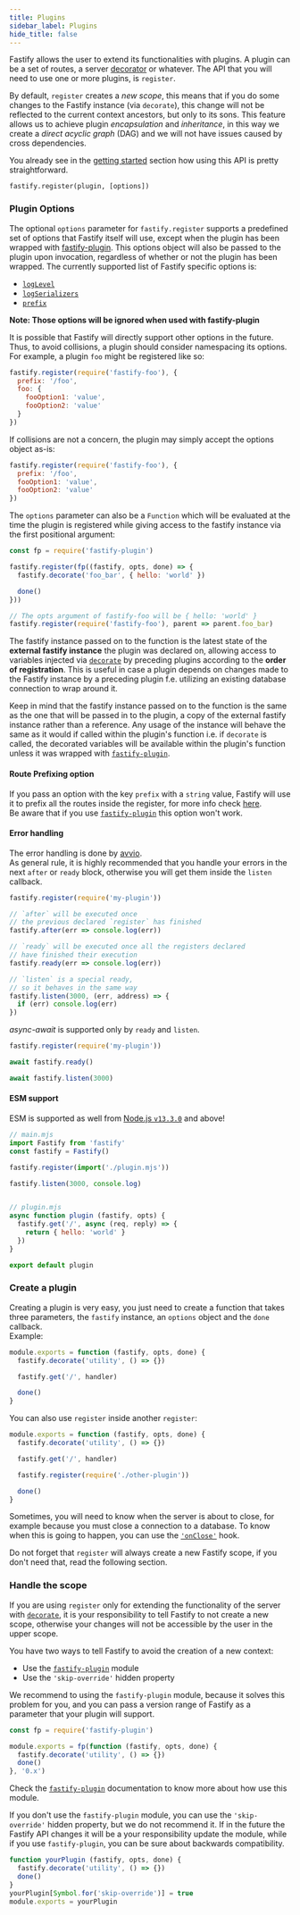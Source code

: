 ```yaml
---
title: Plugins
sidebar_label: Plugins
hide_title: false
---
```


Fastify allows the user to extend its functionalities with plugins.
A plugin can be a set of routes, a server [decorator](./Decorators.md) or whatever. The API that you will need to use one or more plugins, is `register`.<br/>

By default, `register` creates a *new scope*, this means that if you do some changes to the Fastify instance (via `decorate`), this change will not be reflected to the current context ancestors, but only to its sons. This feature allows us to achieve plugin *encapsulation* and *inheritance*, in this way we create a *direct acyclic graph* (DAG) and we will not have issues caused by cross dependencies.

You already see in the [getting started](./Getting-Started.md#register) section how using this API is pretty straightforward.
```
fastify.register(plugin, [options])
```

### Plugin Options
<a name="plugin-options"></a>

The optional `options` parameter for `fastify.register` supports a predefined set of options that Fastify itself will use, except when the plugin has been wrapped with [fastify-plugin](https://github.com/fastify/fastify-plugin). This options object will also be passed to the plugin upon invocation, regardless of whether or not the plugin has been wrapped. The currently supported list of Fastify specific options is:

+ [`logLevel`](./Routes.md#custom-log-level)
+ [`logSerializers`](./Routes.md#custom-log-serializer)
+ [`prefix`](./Plugins.md#route-prefixing-options)

**Note: Those options will be ignored when used with fastify-plugin**

It is possible that Fastify will directly support other options in the future. Thus, to avoid collisions, a plugin should consider namespacing its options. For example, a plugin `foo` might be registered like so:

```js
fastify.register(require('fastify-foo'), {
  prefix: '/foo',
  foo: {
    fooOption1: 'value',
    fooOption2: 'value'
  }
})
```

If collisions are not a concern, the plugin may simply accept the options object as-is:

```js
fastify.register(require('fastify-foo'), {
  prefix: '/foo',
  fooOption1: 'value',
  fooOption2: 'value'
})
```

The `options` parameter can also be a `Function` which will be evaluated at the time the plugin is registered while giving access to the fastify instance via the first positional argument:

```js
const fp = require('fastify-plugin')

fastify.register(fp((fastify, opts, done) => {
  fastify.decorate('foo_bar', { hello: 'world' })

  done()
}))

// The opts argument of fastify-foo will be { hello: 'world' }
fastify.register(require('fastify-foo'), parent => parent.foo_bar)
```

The fastify instance passed on to the function is the latest state of the **external fastify instance** the plugin was declared on, allowing access to variables injected via [`decorate`](./Decorators.md) by preceding plugins according to the **order of registration**. This is useful in case a plugin depends on changes made to the Fastify instance by a preceding plugin f.e. utilizing an existing database connection to wrap around it.

Keep in mind that the fastify instance passed on to the function is the same as the one that will be passed in to the plugin, a copy of the external fastify instance rather than a reference. Any usage of the instance will behave the same as it would if called within the plugin's function i.e. if `decorate` is called, the decorated variables will be available within the plugin's function unless it was wrapped with [`fastify-plugin`](https://github.com/fastify/fastify-plugin).

#### Route Prefixing option
<a name="route-prefixing-option"></a>

If you pass an option with the key `prefix` with a `string` value, Fastify will use it to prefix all the routes inside the register, for more info check [here](./Routes.md#route-prefixing).<br/>
Be aware that if you use [`fastify-plugin`](https://github.com/fastify/fastify-plugin) this option won't work.

#### Error handling
<a name="error-handling"></a>

The error handling is done by [avvio](https://github.com/mcollina/avvio#error-handling).<br/>
As general rule, it is highly recommended that you handle your errors in the next `after` or `ready` block, otherwise you will get them inside the `listen` callback.

```js
fastify.register(require('my-plugin'))

// `after` will be executed once
// the previous declared `register` has finished
fastify.after(err => console.log(err))

// `ready` will be executed once all the registers declared
// have finished their execution
fastify.ready(err => console.log(err))

// `listen` is a special ready,
// so it behaves in the same way
fastify.listen(3000, (err, address) => {
  if (err) console.log(err)
})
```

*async-await* is supported only by `ready` and `listen`.
```js
fastify.register(require('my-plugin'))

await fastify.ready()

await fastify.listen(3000)
```

#### ESM support
<a name="esm-support"></a>

ESM is supported as well from [Node.js `v13.3.0`](https://nodejs.org/api/esm.html) and above!

```js
// main.mjs
import Fastify from 'fastify'
const fastify = Fastify()

fastify.register(import('./plugin.mjs'))

fastify.listen(3000, console.log)


// plugin.mjs
async function plugin (fastify, opts) {
  fastify.get('/', async (req, reply) => {
    return { hello: 'world' }
  })
}

export default plugin
```

### Create a plugin
<a name="create-plugin"></a>

Creating a plugin is very easy, you just need to create a function that takes three parameters, the `fastify` instance, an `options` object and the `done` callback.<br/>
Example:
```js
module.exports = function (fastify, opts, done) {
  fastify.decorate('utility', () => {})

  fastify.get('/', handler)

  done()
}
```
You can also use `register` inside another `register`:
```js
module.exports = function (fastify, opts, done) {
  fastify.decorate('utility', () => {})

  fastify.get('/', handler)

  fastify.register(require('./other-plugin'))

  done()
}
```
Sometimes, you will need to know when the server is about to close, for example because you must close a connection to a database. To know when this is going to happen, you can use the [`'onClose'`](./Hooks.md#on-close) hook.

Do not forget that `register` will always create a new Fastify scope, if you don't need that, read the following section.

### Handle the scope
<a name="handle-scope"></a>

If you are using `register` only for extending the functionality of the server with  [`decorate`](./Decorators.md), it is your responsibility to tell Fastify to not create a new scope, otherwise your changes will not be accessible by the user in the upper scope.

You have two ways to tell Fastify to avoid the creation of a new context:
- Use the [`fastify-plugin`](https://github.com/fastify/fastify-plugin) module
- Use the `'skip-override'` hidden property

We recommend to using the `fastify-plugin` module, because it solves this problem for you, and you can pass a version range of Fastify as a parameter that your plugin will support.
```js
const fp = require('fastify-plugin')

module.exports = fp(function (fastify, opts, done) {
  fastify.decorate('utility', () => {})
  done()
}, '0.x')
```
Check the [`fastify-plugin`](https://github.com/fastify/fastify-plugin) documentation to know more about how use this module.

If you don't use the `fastify-plugin` module, you can use the `'skip-override'` hidden property, but we do not recommend it. If in the future the Fastify API changes it will be a your responsibility update the module, while if you use `fastify-plugin`, you can be sure about backwards compatibility.
```js
function yourPlugin (fastify, opts, done) {
  fastify.decorate('utility', () => {})
  done()
}
yourPlugin[Symbol.for('skip-override')] = true
module.exports = yourPlugin
```
